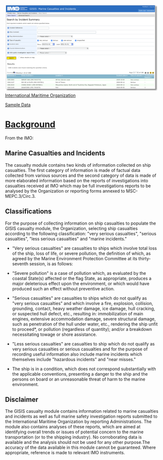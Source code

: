 ![imo_marine_casualties_portal.png](img/imo_marine_casualties_portal.png)
[International Maritime Organization](https://gisis.imo.org/Public/MCI/Search.aspx)


[Sample Data](data/raw/IMO-20210723-08105484.csv)

# [Background](#background)

From the IMO:

## Marine Casualties and Incidents

The casualty module contains two kinds of information collected on ship casualties. The first category of information is made of factual data collected from various sources and the second category of data is made of more elaborated information based on the reports of investigations into casualties received at IMO which may be full investigations reports to be analysed by the Organization or reporting forms annexed to MSC-MEPC.3/Circ.3.

## Classifications

For the purpose of collecting information on ship casualties to populate the GISIS casualty module, the Organization, selecting ship casualties according to the following classification: "very serious casualties", "serious casualties", "less serious casualties" and "marine incidents."

- "Very serious casualties" are casualties to ships which involve total loss of the ship, loss of life, or severe pollution, the definition of which, as agreed by the Marine Environment Protection Committee at its thirty-seventh session, is as follows:

 - "Severe pollution" is a case of pollution which, as evaluated by the coastal State(s) affected or the flag State, as appropriate, produces a major deleterious effect upon the environment, or which would have produced such an effect without preventive action.

- "Serious casualties" are casualties to ships which do not qualify as "very serious casualties" and which involve a fire, explosion, collision, grounding, contact, heavy weather damage, ice damage, hull cracking, or suspected hull defect, etc., resulting in:
immobilization of main engines, extensive accommodation damage, severe structural damage, such as penetration of the hull under water, etc., rendering the ship unfit to proceed*, or pollution (regardless of quantity); and/or a breakdown necessitating towage or shore assistance.

- "Less serious casualties" are casualties to ship which do not qualify as very serious casualties or serious casualties and for the purpose of recording useful information also include marine incidents which themselves include "hazardous incidents" and "near misses."

* The ship is in a condition, which does not correspond substantially with the applicable conventions, presenting a danger to the ship and the persons on board or an unreasonable threat of harm to the marine environment.

## Disclaimer

The GISIS casualty module contains information related to marine casualties and incidents as well as full marine safety investigation reports submitted to the International Maritime Organization by reporting Administrations. The module also contains analyses of these reports, which are aimed at identifying overall trends or issues of potential concern to the marine transportation (or to the shipping industry). No corroborating data is available and the analysis should not be used for any other purpose.The accuracy of the data available in this module cannot be guaranteed. Where appropriate, reference is made to relevant IMO instruments.
